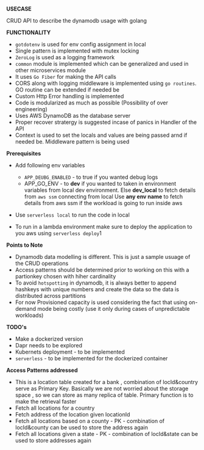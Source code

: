 **USECASE**

CRUD API to describe the dynamodb usage with golang

**FUNCTIONALITY**

- ```gotdotenv``` is used for env config assignment in local
- Single pattern is implemented with mutex locking
- ```ZeroLog``` is used as a logging framework
- ```common``` module is implemented which can be generalized and used in other microservices module
- It uses ```Go Fiber``` for making the API calls
- CORS along with logging middleware is implemented using ```go routines```. GO routine can be extended if needed be
- Custom Http Error handling is implemented
- Code is modularized as much as possible (Possibility of over engineering)
- Uses AWS DynamoDB as the database server
- Proper recover stratergy is suggested incase of panics in Handler of the API
- Context is used to set the locals and values are being passed arnd if needed be. Middleware pattern is being used

 
**Prerequisites**

- Add following env variables
   
  - ```APP_DEUBG_ENABLED``` -  to true if you wanted debug logs
  - APP_GO_ENV -  to **dev** if you wanted to taken in environment variables from local dev environment. Else **dev_local** to fetch details from ```aws ssm``` connecting from local
  Use **any env name** to fetch details from aws ssm if the workload is going to run inside aws
- Use ```serverless local``` to run the code in local
- To run in a lambda environment make sure to deploy the application to you aws using ```serverless deploy```1


**Points to Note**

- Dynamodb data modelling is different. This is just a sample usuage of the CRUD operations
- Access patterns should be determined prior to working on this with a partionkey chosen with hiher cardinality
- To avoid ```hotspotting``` in dynamodb, it is always better to append hashkeys with unique numbers and create the data so the data is distributed across partitions
- For now Provisioned capacity is used considering the fact that using on-demand mode being costly (use it only during cases of unpredictable workloads)



**TODO's**

- Make a dockerized version
- Dapr needs to be explored
- Kubernets deployment - to be implemented
- ```serverless``` - to be implemented for the dockerized container


**Access Patterns addressed**

 - This is a location table created for a bank , combination of locId&country serve as Primary Key. Basically we are not worried about the storage space , so we can store as many replica of table. Primary function is to make the retrieval faster
 - Fetch all locations for a country
 - Fetch address of the location given locationId
 - Fetch all locations based on a county - PK - combination of locId&county can be used to store the address again
 - Fetch all locations given a state - PK - combination of locId&state can be used to store addresses again